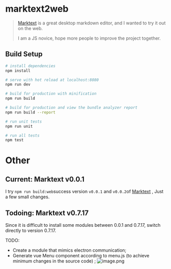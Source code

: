 # marktext2web

> [Marktext](https://github.com/marktext/marktext)  is a great desktop markdown editor, and I wanted to try it out on the web.
>
> I am a JS novice, hope more people to improve the project together.

## Build Setup

``` bash
# install dependencies
npm install

# serve with hot reload at localhost:8080
npm run dev

# build for production with minification
npm run build

# build for production and view the bundle analyzer report
npm run build --report

# run unit tests
npm run unit

# run all tests
npm test
```

# Other 
## Current: Marktext v0.0.1

I try `npm run build:web`success version `v0.0.1` and `v0.0.2`of [Marktext](https://github.com/marktext/marktext) , Just a few small changes.

## Todoing: Marktext v0.7.17
Since it is difficult to install some modules between 0.0.1 and 0.7.17, switch directly to version 0.7.17.

TODO: 
- Create a module that mimics electron communication;
- Generate vue Menu component according to menu.js (to achieve minimum changes in the source code) ;
![image.png](https://i.loli.net/2019/05/29/5cee2bf0a556586828.gif)
